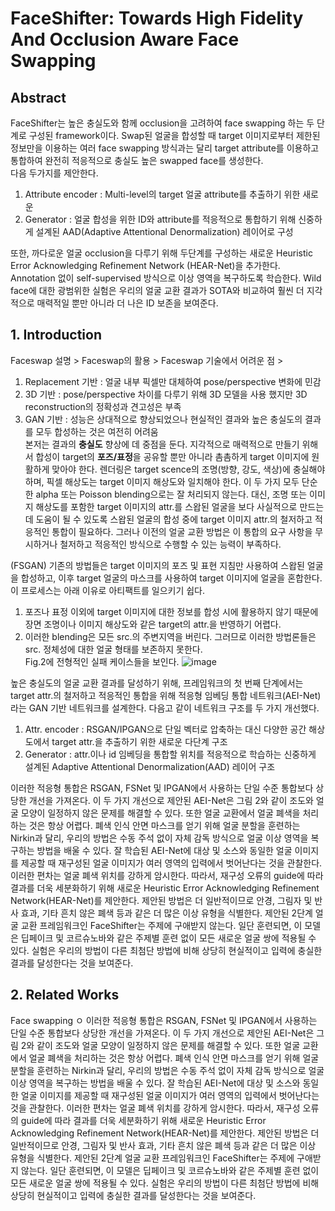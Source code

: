 # FaceShifter: Towards High Fidelity And Occlusion Aware Face Swapping

## Abstract
FaceShifter는 높은 충실도와 함께 occlusion을 고려하여 face swapping 하는 두 단계로 구성된 framework이다. Swap된 얼굴을 합성할 때 target 이미지로부터 제한된 정보만을 이용하는 여러 face swapping 방식과는 달리 target attribute를 이용하고 통합하여 완전히 적응적으로 충실도 높은 swapped face를 생성한다.  
다음 두가지를 제안한다.  
1) Attribute encoder : Multi-level의 target 얼굴 attribute를 추출하기 위한 새로운 
2) Generator : 얼굴 합성을 위한 ID와 attribute를 적응적으로 통합하기 위해 신중하게 설계된 AAD(Adaptive Attentional Denormalization) 레이어로 구성

또한, 까다로운 얼굴 occlusion을 다루기 위해 두단계를 구성하는 새로운 Heuristic Error Acknowledging Refinement Network (HEAR-Net)을 추가한다. Annotation 없이 self-supervised 방식으로 이상 영역을 복구하도록 학습한다. Wild face에 대한 광범위한 실험은 우리의 얼굴 교환 결과가 SOTA와 비교하여 훨씬 더 지각적으로 매력적일 뿐만 아니라 더 나은 ID 보존을 보여준다.  

## 1. Introduction
Faceswap 설명 > Faceswap의 활용 > Faceswap 기술에서 어려운 점 > 

1) Replacement 기반 : 얼굴 내부 픽셀만 대체하여 pose/perspective 변화에 민감
2) 3D 기반 : pose/perspective 차이를 다루기 위해 3D 모델을 사용 했지만 3D reconstruction의 정확성과 견고성은 부족
3) GAN 기반 : 성능은 상대적으로 향상되었으나 현실적인 결과와 높은 충실도의 결과를 모두 합성하는 것은 여전히 어려움  
본저는 결과의 **충실도** 향상에 데 중점을 둔다. 지각적으로 매력적으로 만들기 위해서 합성이 target의 **포즈/표정**을 공유할 뿐만 아니라 촘촘하게 target 이미지에 원활하게 맞아야 한다. 렌더링은 target scence의 조명(방향, 강도, 색상)에 충실해야 하며, 픽셀 해상도는 target 이미지 해상도와 일치해야 한다. 이 두 가지 모두 단순한 alpha 또는 Poisson blending으로는 잘 처리되지 않는다. 대신, 조명 또는 이미지 해상도를 포함한 target 이미지의 attr.를 스왑된 얼굴을 보다 사실적으로 만드는 데 도움이 될 수 있도록 스왑된 얼굴의 합성 중에 target 이미지 attr.의 철저하고 적응적인 통합이 필요하다. 그러나 이전의 얼굴 교환 방법은 이 통합의 요구 사항을 무시하거나 철저하고 적응적인 방식으로 수행할 수 있는 능력이 부족하다.  

(FSGAN) 기존의 방법들은 target 이미지의 포즈 및 표현 지침만 사용하여 스왑된 얼굴을 합성하고, 이후 target 얼굴의 마스크를 사용하여 target 이미지에 얼굴을 혼합한다. 이 프로세스는 아래 이유로 아티팩트를 일으키기 쉽다.  
1) 포즈나 표정 이외에 target 이미지에 대한 정보를 합성 시에 활용하지 않기 때문에 장면 조명이나 이미지 해상도와 같은 target의 attr.을 반영하기 어렵다.  
2) 이러한 blending은 모든 src.의 주변지역을 버린다. 그러므로 이러한 방법론들은 src. 정체성에 대한 얼굴 형태를 보존하지 못한다.  
Fig.2에 전형적인 실패 케이스들을 보인다.
![image](https://user-images.githubusercontent.com/40943064/163660709-a62a5a6b-3c3b-4e17-8acc-a4a64ba582ff.png)

높은 충실도의 얼굴 교환 결과를 달성하기 위해, 프레임워크의 첫 번째 단계에서는 target attr.의 철저하고 적응적인 통합을 위해 적응형 임베딩 통합 네트워크(AEI-Net)라는 GAN 기반 네트워크를 설계한다. 
다음고 같이 네트워크 구조를 두 가지 개선했다.
1) Attr. encoder : RSGAN/IPGAN으로 단일 벡터로 압축하는 대신 다양한 공간 해상도에서 target attr.을 추출하기 위한 새로운 다단계 구조
2) Generator : attr.이나 id 임베딩을 통합할 위치를 적응적으로 학습하는 신중하게 설계된 Adaptive Attentional Denormalization(AAD) 레이어 구조

이러한 적응형 통합은 RSGAN, FSNet 및 IPGAN에서 사용하는 단일 수준 통합보다 상당한 개선을 가져온다. 이 두 가지 개선으로 제안된 AEI-Net은 그림 2와 같이 조도와 얼굴 모양이 일정하지 않은 문제를 해결할 수 있다. 또한 얼굴 교환에서 얼굴 폐색을 처리하는 것은 항상 어렵다. 폐색 인식 안면 마스크를 얻기 위해 얼굴 분할을 훈련하는 Nirkin과 달리, 우리의 방법은 수동 주석 없이 자체 감독 방식으로 얼굴 이상 영역을 복구하는 방법을 배울 수 있다. 잘 학습된 AEI-Net에 대상 및 소스와 동일한 얼굴 이미지를 제공할 때 재구성된 얼굴 이미지가 여러 영역의 입력에서 벗어난다는 것을 관찰한다. 이러한 편차는 얼굴 폐색 위치를 강하게 암시한다. 따라서, 재구성 오류의 guide에 따라 결과를 더욱 세분화하기 위해 새로운 Heuristic Error Acknowledging Refinement Network(HEAR-Net)를 제안한다. 제안된 방법은 더 일반적이므로 안경, 그림자 및 반사 효과, 기타 흔치 않은 폐색 등과 같은 더 많은 이상 유형을 식별한다. 제안된 2단계 얼굴 교환 프레임워크인 FaceShifter는 주제에 구애받지 않는다. 일단 훈련되면, 이 모델은 딥페이크 및 코르슈노바와 같은 주제별 훈련 없이 모든 새로운 얼굴 쌍에 적용될 수 있다. 실험은 우리의 방법이 다른 최첨단 방법에 비해 상당히 현실적이고 입력에 충실한 결과를 달성한다는 것을 보여준다.

## 2. Related Works
Face swapping ㅇ
이러한 적응형 통합은 RSGAN, FSNet 및 IPGAN에서 사용하는 단일 수준 통합보다 상당한 개선을 가져온다. 이 두 가지 개선으로 제안된 AEI-Net은 그림 2와 같이 조도와 얼굴 모양이 일정하지 않은 문제를 해결할 수 있다. 또한 얼굴 교환에서 얼굴 폐색을 처리하는 것은 항상 어렵다. 폐색 인식 안면 마스크를 얻기 위해 얼굴 분할을 훈련하는 Nirkin과 달리, 우리의 방법은 수동 주석 없이 자체 감독 방식으로 얼굴 이상 영역을 복구하는 방법을 배울 수 있다. 잘 학습된 AEI-Net에 대상 및 소스와 동일한 얼굴 이미지를 제공할 때 재구성된 얼굴 이미지가 여러 영역의 입력에서 벗어난다는 것을 관찰한다. 이러한 편차는 얼굴 폐색 위치를 강하게 암시한다. 따라서, 재구성 오류의 guide에 따라 결과를 더욱 세분화하기 위해 새로운 Heuristic Error Acknowledging Refinement Network(HEAR-Net)를 제안한다. 제안된 방법은 더 일반적이므로 안경, 그림자 및 반사 효과, 기타 흔치 않은 폐색 등과 같은 더 많은 이상 유형을 식별한다. 제안된 2단계 얼굴 교환 프레임워크인 FaceShifter는 주제에 구애받지 않는다. 일단 훈련되면, 이 모델은 딥페이크 및 코르슈노바와 같은 주제별 훈련 없이 모든 새로운 얼굴 쌍에 적용될 수 있다. 실험은 우리의 방법이 다른 최첨단 방법에 비해 상당히 현실적이고 입력에 충실한 결과를 달성한다는 것을 보여준다.
